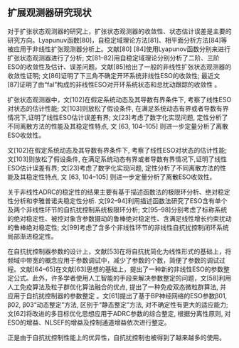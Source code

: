 ## 扩展观测器研究现状

  对于扩张状态观测器的研究上，扩张状态观测器的收敛性、状态估计误差是主要的研究方向。Lyapunuv函数[80]，自稳定域理论方法[81]、相平面分析方法[84]等被应用于非线性扩张观测器分析上。文献[80] [84]使用Lyapunov函数分别来进行扩张状态观测器进行了分析; 文[81–82]用自稳定域理论分别分析了二阶、三阶ESO的收敛性及估计、误差问题。文献[85]给出了一般的非线性扩张状态观测器的收敛性证明; 文[86]证明了下三角不确定开环系统非线性ESO的收敛性; 最近文[87]证明了由“fal”构成的非线性ESO对开环系统状态和总扰动跟踪的收敛性 。

  扩张状态观测器中，文[102]在假定系统动态及其导数有界条件下, 考察了线性ESO对状态的估计性能; 文[103]则放松了假设条件, 在满足系统动态有界或者导数有界情况下,证明了线性ESO估计误差有界; 文[23]考虑了数字化实现问题, 定性分析了不同离散方法的性能及其稳定性特点, 文 [63, 104–105] 则进一步定量分析了离散ESO收敛性。

  文[102]在假定系统动态及其导数有界条件下, 考察了线性ESO对状态的估计性能; 文[103]则放松了假设条件, 在满足系统动态有界或者导数有界情况下,证明了线性ESO估计误差有界; 文[23]考虑了数字化实现问题, 定性分析了不同离散方法的性能及其稳定性特点, 文 [63, 104–105] 则进一步定量分析了离散ESO收敛性。

  关于非线性ADRC的稳定性的结果主要有基于描述函数法的极限环分析、绝对稳定性分析和李雅普诺夫稳定性分析. 文[92–94]利用描述函数法研究了ESO含有单个及两个非线性环节的自抗扰控制系统极限环分析; 文[95–98]分别考虑了标称系统的绝对稳定性、被控对象含参数摄动的鲁棒绝对稳定性、含满足线性增长约束扰动的鲁棒绝对稳定性; 文[99]考虑了含多个非线性环节的非线性自抗扰控制闭环系统局部渐进稳定性。

  在自抗扰控制器参数的设计上，文献[53]在将自抗扰简化为线性形式的基础上，将频域中带宽的概念应用于参数调试中，减少了参数的个数，简便了参数的调试过程。文献[64–65]在文献[63]思想的基础上，提出了一种新的非线性ESO的参数整定公式。此外，许多学者使用人工智能的手段来解决参数整定的问题，文[58]利用人工免疫算法及粒子群优化算法融合的优点, 提出了一种免疫双态微粒群算法, 并应用于自抗扰控制器的参数整定 。文[61]提出了基于BP神经网络的ESO参数β01, β02, β03“动态整定”方法, 区别于“静态整定”方法, 对不确定性有更大的适应能力; 文[62]将改进的多目标优化思想应用于ADRC参数的综合整定, 根据分离性原则, 对ESO的增益、NLSEF的增益及控制通道增益依次进行整定。

  正是由于自抗扰控制性能上的优异性，自抗扰控制也被得到了越来越多的使用。

